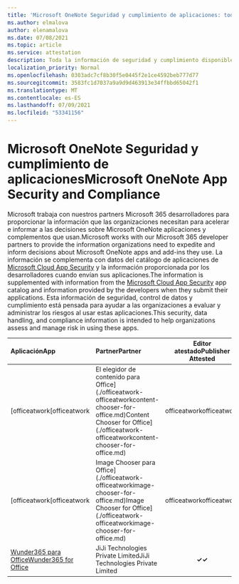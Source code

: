 ```yaml
---
title: 'Microsoft OneNote Seguridad y cumplimiento de aplicaciones: todas las aplicaciones'
ms.author: elmalova
author: elenamalova
ms.date: 07/08/2021
ms.topic: article
ms.service: attestation
description: Toda la información de seguridad y cumplimiento disponible para todas Microsoft OneNote aplicaciones.
localization_priority: Normal
ms.openlocfilehash: 0303adc7cf8b30f5e0445f2e1ce4592beb777d77
ms.sourcegitcommit: 3583fc1d7037a9a9d9d463913e34ffbbd65042f1
ms.translationtype: MT
ms.contentlocale: es-ES
ms.lasthandoff: 07/09/2021
ms.locfileid: "53341156"
---
```

# <a name="microsoft-onenote-app-security-and-compliance"></a><span data-ttu-id="1c474-103">Microsoft OneNote Seguridad y cumplimiento de aplicaciones</span><span class="sxs-lookup"><span data-stu-id="1c474-103">Microsoft OneNote App Security and Compliance</span></span>

<span data-ttu-id="1c474-104">Microsoft trabaja con nuestros partners Microsoft 365 desarrolladores para proporcionar la información que las organizaciones necesitan para acelerar e informar a las decisiones sobre Microsoft OneNote aplicaciones y complementos que usan.</span><span class="sxs-lookup"><span data-stu-id="1c474-104">Microsoft works with our Microsoft 365 developer partners to provide the information organizations need to expedite and inform decisions about Microsoft OneNote apps and add-ins they use.</span></span> <span data-ttu-id="1c474-105">La información se complementa con datos del catálogo de aplicaciones de [Microsoft Cloud App Security](https://www.microsoft.com/en-us/enterprise-mobility-security/cloud-app-security) y la información proporcionada por los desarrolladores cuando envían sus aplicaciones.</span><span class="sxs-lookup"><span data-stu-id="1c474-105">The information is supplemented with information from the [Microsoft Cloud App Security](https://www.microsoft.com/en-us/enterprise-mobility-security/cloud-app-security) app catalog and information provided by the developers when they submit their applications.</span></span> <span data-ttu-id="1c474-106">Esta información de seguridad, control de datos y cumplimiento está pensada para ayudar a las organizaciones a evaluar y administrar los riesgos al usar estas aplicaciones.</span><span class="sxs-lookup"><span data-stu-id="1c474-106">This security, data handling, and compliance information is intended to help organizations assess and manage risk in using these apps.</span></span>

| <span data-ttu-id="1c474-107">**Aplicación**</span><span class="sxs-lookup"><span data-stu-id="1c474-107">**App**</span></span> | <span data-ttu-id="1c474-108">**Partner**</span><span class="sxs-lookup"><span data-stu-id="1c474-108">**Partner**</span></span> | <span data-ttu-id="1c474-109">**Editor atestado**</span><span class="sxs-lookup"><span data-stu-id="1c474-109">**Publisher Attested**</span></span> | <span data-ttu-id="1c474-110">**Certificado**</span><span class="sxs-lookup"><span data-stu-id="1c474-110">**Certified**</span></span> |
|:--------|:------------|:----------------------:|:-------------:|
| <span data-ttu-id="1c474-111">[officeatwork</span><span class="sxs-lookup"><span data-stu-id="1c474-111">[officeatwork</span></span> | <span data-ttu-id="1c474-112">El elegidor de contenido para Office](./officeatwork-officeatworkcontent-chooser-for-office.md)</span><span class="sxs-lookup"><span data-stu-id="1c474-112">Content Chooser for Office](./officeatwork-officeatworkcontent-chooser-for-office.md)</span></span> | <span data-ttu-id="1c474-113">officeatwork</span><span class="sxs-lookup"><span data-stu-id="1c474-113">officeatwork</span></span> | <span data-ttu-id="1c474-114">**✓**</span><span class="sxs-lookup"><span data-stu-id="1c474-114">**✓**</span></span> | <img alt="Certified application badge" src="../media/certified-badge.png" height="25" width="25" /> |
| <span data-ttu-id="1c474-115">[officeatwork</span><span class="sxs-lookup"><span data-stu-id="1c474-115">[officeatwork</span></span> | <span data-ttu-id="1c474-116">Image Chooser para Office](./officeatwork-officeatworkimage-chooser-for-office.md)</span><span class="sxs-lookup"><span data-stu-id="1c474-116">Image Chooser for Office](./officeatwork-officeatworkimage-chooser-for-office.md)</span></span> | <span data-ttu-id="1c474-117">officeatwork</span><span class="sxs-lookup"><span data-stu-id="1c474-117">officeatwork</span></span> | <span data-ttu-id="1c474-118">**✓**</span><span class="sxs-lookup"><span data-stu-id="1c474-118">**✓**</span></span> |  |
| [<span data-ttu-id="1c474-119">Wunder365 para Office</span><span class="sxs-lookup"><span data-stu-id="1c474-119">Wunder365 for Office</span></span>](./jiji-technologies-private-limited-wunder365-for-office.md) | <span data-ttu-id="1c474-120">JiJi Technologies Private Limited</span><span class="sxs-lookup"><span data-stu-id="1c474-120">JiJi Technologies Private Limited</span></span> | <span data-ttu-id="1c474-121">**✓**</span><span class="sxs-lookup"><span data-stu-id="1c474-121">**✓**</span></span> |  |
